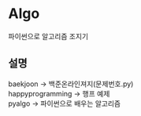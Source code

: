 # Algo
파이썬으로 알고리즘 조지기
## 설명
baekjoon -> 백준온라인져지(문제번호.py)  
happyprogramming -> 행프 예제  
pyalgo -> 파이썬으로 배우는 알고리즘  
